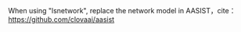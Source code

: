When using "lsnetwork", replace the network model in AASIST，cite： https://github.com/clovaai/aasist
